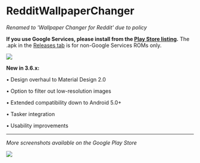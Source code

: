 # RedditWallpaperChanger
*Renamed to 'Wallpaper Changer for Reddit' due to policy*

**If you use Google Services, please install from the [Play Store listing](https://play.google.com/store/apps/details?id=com.bryanwalsh.redditwallpaper2).** 
The .apk in the [Releases tab](https://github.com/bwalsh0/RedditWallpaperChanger/releases) is for non-Google Services ROMs only.

![](https://lh3.googleusercontent.com/DnmLAqlA18Qv4u2F-RxVvKV68SSlW5evTV3P_ASIlCpHOtFvNWD7gne7LX7SKF3tX3Fb=s180-rw)

**New in 3.6.x:**

• Design overhaul to Material Design 2.0

• Option to filter out low-resolution images

• Extended compatibility down to Android 5.0+

• Tasker integration

• Usability improvements

----
*More screenshots available on the Google Play Store*

![](https://lh3.googleusercontent.com/AIfwgarSwlYB3ICFdswANuVyDkzHzssHrfu-Izj_Lh8jHm42HylFXwqFHfbglz2CAA=w2048-h1010-rw)
